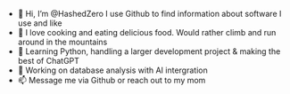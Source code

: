 - 👋 Hi, I’m @HashedZero I use Github to find information about software I use and like
- 👀 I love cooking and eating delicious food. Would rather climb and run around in the mountains
- 🌱 Learning Python, handling a larger development project & making the best of ChatGPT
- 💞️ Working on database analysis with AI intergration 
- 📫 Message me via Github or reach out to my mom

<!---
HashedZero/HashedZero is a ✨ special ✨ repository because its `README.md` (this file) appears on your GitHub profile.
You can click the Preview link to take a look at your changes.
--->
